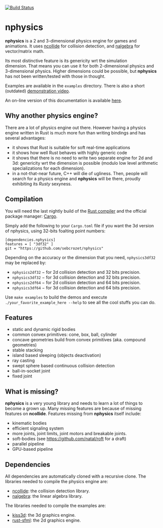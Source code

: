 [![Build Status](https://travis-ci.org/sebcrozet/nphysics.svg)](https://travis-ci.org/sebcrozet/nphysics)

nphysics
========
**nphysics** is a 2 and 3-dimensional physics engine for games and animations. It uses
[ncollide](http://ncollide.org) for collision detection, and
[nalgebra](http://nalgebra.org) for vector/matrix math.

Its most distinctive feature is its genericity wrt the simulation
dimension. That means you can use it for both 2-dimensional physics and
3-dimensional physics. Higher dimensions could be possible, but **nphysics**
has not been written/tested with those in thought.

Examples are available in the `examples` directory.
There is also a short (outdated) [demonstration video](http://youtu.be/CANjXZ5rocI).

An on-line version of this documentation is available [here](http://nphysics.org).

## Why another physics engine?
There are a lot of physics engine out there.
However having a physics engine written in Rust is much more fun than
writing bindings and has several advantages:

- it shows that Rust is suitable for soft real-time applications
- it shows how well Rust behaves with highly generic code
- it shows that there is no need to write two separate engine for 2d and 3d:
  genericity wrt the dimension is possible (modulo low level arithmetic
  specializations for each dimension).
- in a not-that-near future, C++ will die of ugliness. Then, people will
  search for a physics engine and **nphysics** will be there, proudly
  exhibiting its _Rusty_ sexyness.

## Compilation
You will need the last nightly build of the [Rust compiler](http://www.rust-lang.org)
and the official package manager: [Cargo](https://github.com/rust-lang/cargo).

Simply add the following to your `Cargo.toml` file if you want the 3d version
of nphysics, using 32-bits foalting point numbers:

```
[dependencies.nphysics]
features = [ "3df32" ]
git = "https://github.com/sebcrozet/nphysics"
```

Depending on the accuracy or the dimension that you need, `nphysics3df32` may
be replaced by:

* `nphysics2df32` − for 2d collision detection and 32 bits precision.
* `nphysics3df32` − for 3d collision detection and 32 bits precision.
* `nphysics2df64` − for 2d collision detection and 64 bits precision.
* `nphysics3df64` − for 3d collision detection and 64 bits precision.

Use `make examples` to build the demos and execute `./your_favorite_example_here --help`
to see all the cool stuffs you can do.

## Features
- static and dynamic rigid bodies
- common convex primitives: cone, box, ball, cylinder
- concave geometries build from convex primitives (aka. compound geometries)
- stable stacking
- island based sleeping (objects deactivation)
- ray casting
- swept sphere based continuous collision detection
- ball-in-socket joint
- fixed joint

## What is missing?
**nphysics** is a very young library and needs to learn a lot of things to
become a grown up. Many missing features are because of missing features on
**ncollide**. Features missing from **nphysics** itself include:

- kinematic bodies
- efficient signaling system
- more joints, joint limits, joint motors and breakable joints.
- soft-bodies (see https://github.com/natal/roft for a draft)
- parallel pipeline
- GPU-based pipeline

## Dependencies
All dependencies are automatically cloned with a recursive clone.
The libraries needed to compile the physics engine are:

* [ncollide](http://ncollide.org): the collision detection library.
* [nalgebra](http://nalgebra.org): the linear algebra library.

The libraries needed to compile the examples are:

* [kiss3d](http://kiss3d.org): the 3d graphics engine.
* [rust-sfml](http://www.rust-sfml.org): the 2d graphics engine.
